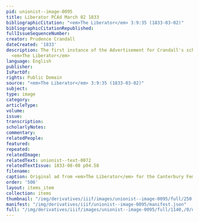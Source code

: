 ```yaml
---
pid: unionist--image-0095
title: Liberator PCAd March 02 1833
bibliographicCitation: "<em>The Liberator</em> 3:9:35 (1833-03-02)"
bibliographicCitationRepublished: 
fullIssueSequenceNumber: 
creator: Prudence Crandall
dateCreated: '1833'
description: The first instance of the Advertisement for Crandall's school run in
  <em>The Liberator</em>
language: English
publisher: 
IsPartOf: 
rights: Public Domain
source: "<em>The Liberator</em> 3:9:35 (1833-03-02)"
subject: 
type: image
category: 
articleType: 
volume: 
issue: 
transcription: 
scholarlyNotes: 
commentary: 
relatedPeople: 
featured: 
repeated: 
relatedImage: 
relatedText: unionist--text-0072
relatedTextIssue: 1833-08-08 p04.58
filename: 
caption: Original ad from <em>The Liberator</em> for the Canterbury Female Academy.
order: '506'
layout: items_item
collection: items
thumbnail: "/img/derivatives/iiif/images/unionist--image-0095/full/250,/0/default.jpg"
manifest: "/img/derivatives/iiif/unionist--image-0095/manifest.json"
full: "/img/derivatives/iiif/images/unionist--image-0095/full/1140,/0/default.jpg"
---
```

